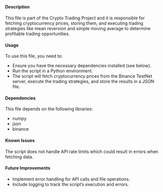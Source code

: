 ## 
#### Description
This file is part of the Crypto Trading Project and it is responsible for fetching cryptocurrency prices, storing them, and executing trading strategies like mean reversion and simple moving average to determine profitable trading opportunities.
#### Usage
To use this file, you need to:
- Ensure you have the necessary dependencies installed (see below).
- Run the script in a Python environment.
- The script will fetch cryptocurrency prices from the Binance TestNet server, execute the trading strategies, and store the results in a JSON file.

#### Dependencies
This file depends on the following libraries:
- numpy
- json
- binance

#### Known Issues
The script does not handle API rate limits which could result in errors when fetching data.

#### Future Improvements
- Implement error handling for API calls and file operations.
- Include logging to track the script’s execution and errors.
